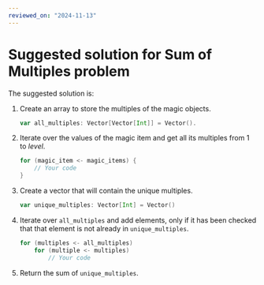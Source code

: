 ```yaml
---
reviewed_on: "2024-11-13"
---
```


# Suggested solution for Sum of Multiples problem

The suggested solution is:

1. Create an array to store the multiples of the magic objects.

    ```SCALA
    var all_multiples: Vector[Vector[Int]] = Vector().
    ```

2. Iterate over the values of the magic item and get all its multiples from $1$ to $level$.

    ```SCALA
    for (magic_item <- magic_items) {
        // Your code
    }
    ```

3. Create a vector that will contain the unique multiples.

    ```SCALA
    var unique_multiples: Vector[Int] = Vector()
    ```

4. Iterate over `all_multiples` and add elements, only if it has been checked that that element is not already in `unique_multiples`.

    ```SCALA
    for (multiples <- all_multiples)
        for (multiple <- multiples)
            // Your code
    ```

5. Return the sum of `unique_multiples`.
